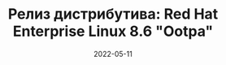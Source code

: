 ---
layout: post
title: "Релиз дистрибутива: Red Hat Enterprise Linux 8.6 \"Ootpa\""
date: 2022-05-11   
---